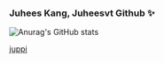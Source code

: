 ### Juhees Kang, Juheesvt Github ✨ 
  
  
    

![Anurag's GitHub stats](https://github-readme-stats.vercel.app/api?username=juheesvt&show_icons=true&theme=radical)


[juppi](https://www.notion.so/juheesvt/About-Me-0a01e51251f54ed283a9eae0c9906994) 
